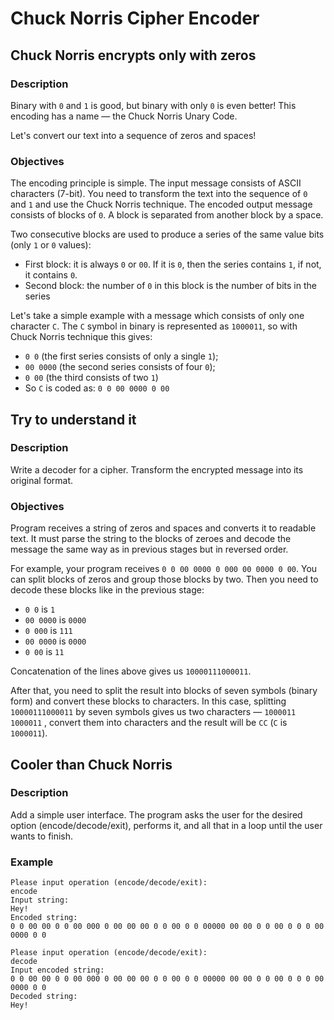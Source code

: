 # Chuck Norris Cipher Encoder

## Chuck Norris encrypts only with zeros

### Description

Binary with `0` and `1` is good, but binary with only `0` is even better! This encoding has a name — the Chuck Norris Unary Code.

Let's convert our text into a sequence of zeros and spaces!

### Objectives

The encoding principle is simple. The input message consists of ASCII characters (7-bit). You need to transform the text into the sequence of `0` and `1` and use the Chuck Norris technique. The encoded output message consists of blocks of `0`. A block is separated from another block by a space.

Two consecutive blocks are used to produce a series of the same value bits (only `1` or `0` values):

* First block: it is always `0` or `00`. If it is `0`, then the series contains `1`, if not, it contains `0`.
* Second block: the number of `0` in this block is the number of bits in the series

Let's take a simple example with a message which consists of only one character `C`. The `C` symbol in binary is represented as `1000011`, so with Chuck Norris technique this gives:

* `0 0` (the first series consists of only a single `1`);
* `00 0000` (the second series consists of four `0`);
* `0 00` (the third consists of two `1`)
* So `C` is coded as: `0 0 00 0000 0 00`

## Try to understand it

### Description

Write a decoder for a cipher. Transform the encrypted message into its original format.

### Objectives

Program receives a string of zeros and spaces and converts it to readable text. It must parse the string to the blocks of zeroes and decode the message the same way as in previous stages but in reversed order.

For example, your program receives `0 0 00 0000 0 000 00 0000 0 00`. You can split blocks of zeros and group those blocks by two. Then you need to decode these blocks like in the previous stage:

* `0 0` is `1`
* `00 0000` is `0000`
* `0 000` is `111`
* `00 0000` is `0000`
* `0 00` is `11`

Concatenation of the lines above gives us `10000111000011`.

After that, you need to split the result into blocks of seven symbols (binary form) and convert these blocks to characters. In this case, splitting `10000111000011` by seven symbols gives us two characters — `1000011` `1000011` , convert them into characters and the result will be `CC` (`C` is `1000011`).

## Cooler than Chuck Norris

### Description

Add a simple user interface. The program asks the user for the desired option (encode/decode/exit), performs it, and all that in a loop until the user wants to finish.

### Example

~~~~
Please input operation (encode/decode/exit):
encode
Input string:
Hey!
Encoded string:
0 0 00 00 0 0 00 000 0 00 00 00 0 0 00 0 0 00000 00 00 0 0 00 0 0 0 00 0000 0 0

Please input operation (encode/decode/exit):
decode
Input encoded string:
0 0 00 00 0 0 00 000 0 00 00 00 0 0 00 0 0 00000 00 00 0 0 00 0 0 0 00 0000 0 0
Decoded string:
Hey!
~~~~
